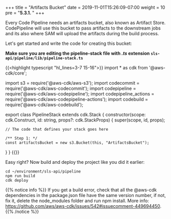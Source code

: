 +++
title = "Artifacts Bucket"
date = 2019-11-01T15:26:09-07:00
weight = 10
pre = "<b>5.3.1. </b>"
+++

Every Code Pipeline needs an artifacts bucket, also known as Artifact Store. CodePipeline will use this bucket to pass artifacts to the downstream jobs and its also where SAM will upload the artifacts during the build process. 

Let's get started and write the code for creating this bucket:

**Make sure you are editing the pipeline-stack file with _.ts_ extension `sls-api/pipeline/lib/pipeline-stack.ts`**

{{<highlight typescript "hl_lines=3-7 15-16">}}
import * as cdk from '@aws-cdk/core';

import s3 = require('@aws-cdk/aws-s3');
import codecommit = require('@aws-cdk/aws-codecommit');
import codepipeline = require('@aws-cdk/aws-codepipeline');
import codepipeline_actions = require('@aws-cdk/aws-codepipeline-actions');
import codebuild = require('@aws-cdk/aws-codebuild');

export class PipelineStack extends cdk.Stack {
  constructor(scope: cdk.Construct, id: string, props?: cdk.StackProps) {
    super(scope, id, props);

    // The code that defines your stack goes here
    
    /** Step 1: */
    const artifactsBucket = new s3.Bucket(this, "ArtifactsBucket");
    
  }
}
{{</highlight>}}

Easy right? Now build and deploy the project like you did it earlier: 

```
cd ~/environment/sls-api/pipeline
npm run build
cdk deploy
```

{{% notice info %}}
If you get a build error, check that all the @aws-cdk dependencies in the package.json file have the same version number, if not, fix it, delete the node_modules folder and run npm install. More info: https://github.com/aws/aws-cdk/issues/542#issuecomment-449694450.
{{% /notice %}}
